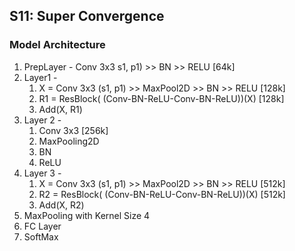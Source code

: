 ## S11: Super Convergence

### Model Architecture
1.  PrepLayer - Conv 3x3 s1, p1) >> BN >> RELU [64k]
2.  Layer1 -
    1.  X = Conv 3x3 (s1, p1) >> MaxPool2D >> BN >> RELU [128k]
    2.  R1 = ResBlock( (Conv-BN-ReLU-Conv-BN-ReLU))(X) [128k]
    3.  Add(X, R1)
3.  Layer 2 -
    1.  Conv 3x3 [256k]
    2.  MaxPooling2D
    3.  BN
    4.  ReLU
4.  Layer 3 -
    1.  X = Conv 3x3 (s1, p1) >> MaxPool2D >> BN >> RELU [512k]
    2.  R2 = ResBlock( (Conv-BN-ReLU-Conv-BN-ReLU))(X) [512k]
    3.  Add(X, R2)
5.  MaxPooling with Kernel Size 4
6.  FC Layer
7.  SoftMax

### 
